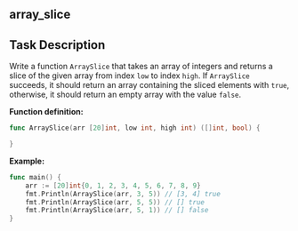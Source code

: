 ## array_slice

## Task Description

Write a function `ArraySlice` that takes an array of integers and returns a slice of the given array from index `low` to index `high`. If `ArraySlice` succeeds, it should return an array containing the sliced elements with `true`, otherwise, it should return an empty array with the value `false`.

**Function definition:**

```go
func ArraySlice(arr [20]int, low int, high int) ([]int, bool) {

}
```

**Example:**

```go
func main() {
    arr := [20]int{0, 1, 2, 3, 4, 5, 6, 7, 8, 9}
    fmt.Println(ArraySlice(arr, 3, 5)) // [3, 4] true
    fmt.Println(ArraySlice(arr, 5, 5)) // [] true
    fmt.Println(ArraySlice(arr, 5, 1)) // [] false
}
```
